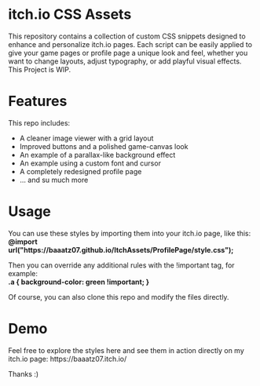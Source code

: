 <h1>itch.io CSS Assets</h1>
This repository contains a collection of custom CSS snippets designed to enhance and personalize itch.io pages. Each script can be easily applied to give your game pages or profile page a unique look and feel, whether you want to change layouts, adjust typography, or add playful visual effects. This Project is WIP.

<h1>Features</h1>
<p>This repo includes:</p>
<ul>
  <li>A cleaner image viewer with a grid layout</li>
  <li>Improved buttons and a polished game-canvas look</li>
  <li>An example of a parallax-like background effect</li>
  <li>An example using a custom font and cursor</li>
  <li>A completely redesigned profile page</li>
  <li>... and su much more</li>
</ul>

<h1>Usage</h1>
<p>
  You can use these styles by importing them into your itch.io page, like this:
  <br>
  <b>@import url("https://baaatz07.github.io/ItchAssets/ProfilePage/style.css");</b>
</p>

<p>
  Then you can override any additional rules with the !important tag, for example:
  <br>
  <b>.a { background-color: green !important; }</b>
</p>

Of course, you can also clone this repo and modify the files directly.

<h1>Demo</h1>
<p>
  Feel free to explore the styles here and see them in action directly on my itch.io page: https://baaatz07.itch.io/
</p>


Thanks :)
